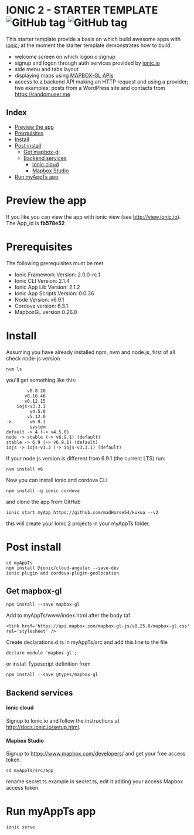 IONIC 2  - STARTER TEMPLATE ![GitHub tag](https://img.shields.io/badge/version-nightly--0.0.2-red.svg)  ![GitHub tag](https://img.shields.io/badge/license-MIT-blue.svg)
============================
This starter template provide a basis on which build awesome apps with [ionic](http://ionicframework.com/);
at the moment the starter template demonstrates how to build: 

- welcome screen on which logon o signup
- signup and logon through auth services provided by  [ionic.io](http://ionic.io/cloud#authentication)
- side menu and tabs layout
- displaying maps using [MAPBOX-GL APIs](https://www.mapbox.com/mapbox-gl-js/api/)
- access to a backend API making an HTTP request and using a provider; two examples: posts from a WordPress site and
contacts from https://randomuser.me


Index
------
<!-- Table of Contents generated by https://www.npmjs.com/package/readme-toc -->

<!-- toc -->

* [Preview the app](#preview-the-app)
* [Prerquisites](#prerquisites)
* [Install](#install)
* [Post install](#post-install)
  * [Get mapbox-gl](#get-mapbox-gl)
  * [Backend services](#backend-services)
      * [Ionic cloud](#ionic-cloud)
      * [Mapbox Studio](#mapbox-studio)
* [Run myAppTs app](#run-myappts-app)

<!-- toc stop -->

# Preview the app


If you like you can view the app with ionic view (see http://view.ionic.io). 
The App_id is **fb578e52**


# Prerequisites


The following prerequisites must be met

- Ionic Framework Version: 2.0.0-rc.1
- Ionic CLI Version: 2.1.4
- Ionic App Lib Version: 2.1.2
- Ionic App Scripts Version: 0.0.36
- Node Version: v6.9.1
- Cordova version: 6.3.1
- MapboxGL version 0.26.0 


# Install

Assuming you have already installed npm, nvm and node.js, first of all check node-js version

    nvm ls

you'll get something like this:

            v0.8.28
           v0.10.46
           v0.12.15 
        iojs-v3.3.1
             v4.5.0
            v5.12.0
    ->       v6.9.1
             system
    default -> 4 (-> v4.5.0)
    node -> stable (-> v6.9.1) (default)
    stable -> 6.9 (-> v6.9.1) (default)
    iojs -> iojs-v3.3 (-> iojs-v3.3.1) (default)
    
If your node.js version is different from 6.9.1 (the current LTS) run:
    
    nvm install v6

Now you can install ionic and cordova CLI 

    npm install -g ionic cordova

and clone the app from GitHub

    ionic start myApp https://github.com/madHorse54/kukua --v2
    
this will create your Ionic 2 projects in your myAppTs folder.   

# Post install


    cd myAppTs
    npm install @ionic/cloud-angular --save-dev 
    ionic plugin add cordova-plugin-geolocation


## Get mapbox-gl

    npm install --save mapbox-gl

Add to myAppTs/www/index.html after the body taf

    <link href='https://api.mapbox.com/mapbox-gl-js/v0.25.0/mapbox-gl.css' rel='stylesheet' />

    
 Create declarations.d.ts in myAppTs/src and add this line to the file

    declare module 'mapbox-gl';

or install Typescript definition from

    npm install --save @types/mapbox-gl
    

## Backend services

#### Ionic cloud

Signup to Ionic.io and follow the instructions at http://docs.ionic.io/setup.html.

#### Mapbox Studio

Signup to https://www.mapbox.com/developers/ and get your free access token.

    cd myAppTs/src/app 
    
rename secret.ts.example in secret.ts, edit it adding your access Mapbox access token
    
    
# Run myAppTs app


    ionic serve
    
    


